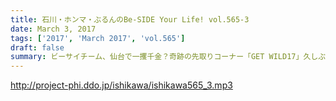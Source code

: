 ```yaml
---
title: 石川・ホンマ・ぶるんのBe-SIDE Your Life! vol.565-3
date: March 3, 2017
tags: ['2017', 'March 2017', 'vol.565']
draft: false
summary: ビーサイチーム、仙台で一攫千金？奇跡の先取りコーナー「GET WILD17」久しぶりに復活！「ニッポンしねっ！」SAITO
---
```


http://project-phi.ddo.jp/ishikawa/ishikawa565_3.mp3